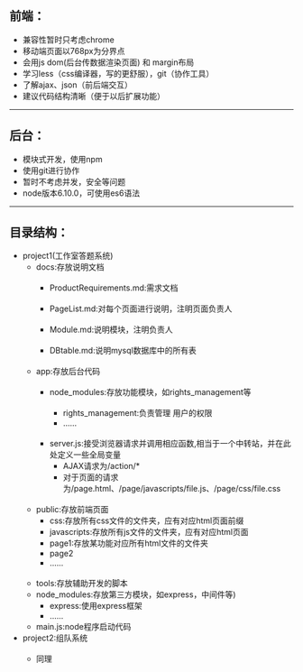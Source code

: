 ## 前端：
 + 兼容性暂时只考虑chrome
 + 移动端页面以768px为分界点
 + 会用js dom(后台传数据渲染页面) 和 margin布局
 + 学习less（css编译器，写的更舒服），git（协作工具）
 + 了解ajax、json（前后端交互）
 + 建议代码结构清晰（便于以后扩展功能）
 
---

## 后台：
 + 模块式开发，使用npm
 + 使用git进行协作
 + 暂时不考虑并发，安全等问题
 + node版本6.10.0，可使用es6语法
 
---

## 目录结构：
<ul>
 <li>project1(工作室答题系统)
   <ul>
     <li>docs:存放说明文档
      <ul>
      <li>ProductRequirements.md:需求文档</li>
      <li>PageList.md:对每个页面进行说明，注明页面负责人</li>
      <li>Module.md:说明模块，注明负责人</li>    
      <li>DBtable.md:说明mysql数据库中的所有表</li>
      </ul>
     </li>
     <li>app:存放后台代码
      <ul>
      <li>node_modules:存放功能模块，如rights_management等
             <ul>
             <li>rights_management:负责管理 用户的权限</li>
             <li>......</li>
             </ul>
      </li>
      <li>server.js:接受浏览器请求并调用相应函数,相当于一个中转站，并在此处定义一些全局变量
        <ul>
        <li>AJAX请求为/action/*</li>
        <li>对于页面的请求为/page.html、/page/javascripts/file.js、/page/css/file.css</li>
        </ul>
      </li>
      </ul>
     </li>
     <li>public:存放前端页面
       <ul>
       <li>css:存放所有css文件的文件夹，应有对应html页面前缀</li>
       <li>javascripts:存放所有js文件的文件夹，应有对应html页面 </li>
       <li>page1:存放某功能对应所有html文件的文件夹
       </li>
       <li>page2</li>
       <li>......</li>
       </ul>
     </li>
     <li>tools:存放辅助开发的脚本 </li>
     <li>node_modules:存放第三方模块，如express，中间件等)
       <ul>
       <li>express:使用express框架</li>
       <li>......</li>
       </ul>
     </li>
     <li>main.js:node程序启动代码</li>
   </ul>
 </li>
 <li>project2:组队系统
    <ul>
      <li>同理</li>
    </ul>
 </li>
</ul>
